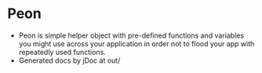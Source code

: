 # Peon
* Peon is simple helper object with pre-defined functions and variables you might use across your application in order not to flood your app with repeatedly used functions.
* Generated docs by jDoc at out/
